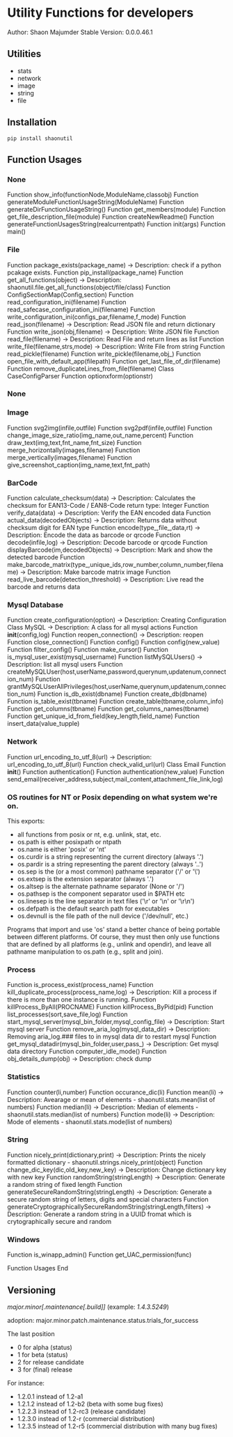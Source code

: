 # Utility Functions for developers
Author: Shaon Majumder
Stable Version: 0.0.0.46.1

## Utilities
- stats
- network
- image
- string
- file

## Installation
	pip install shaonutil

## Function Usages

### None
Function show_info(functionNode,ModuleName,classobj)
Function generateModuleFunctionUsageString(ModuleName)
Function generateDirFunctionUsageString()
Function get_members(module)
Function get_file_description_file(module)
Function createNewReadme()
Function generateFunctionUsagesString(realcurrentpath)
Function init(args)
Function main()
### File
Function package_exists(package_name) -> Description: check if a python pcakage exists.
Function pip_install(package_name)
Function get_all_functions(object) -> Description: shaonutil.file.get_all_functions(object/file/class)
Function ConfigSectionMap(Config,section)
Function read_configuration_ini(filename)
Function read_safecase_configuration_ini(filename)
Function write_configuration_ini(configs_par,filename,f_mode)
Function read_json(filename) -> Description: Read JSON file and return dictionary
Function write_json(obj,filename) -> Description: Write JSON file
Function read_file(filename) -> Description: Read File and return lines as list
Function write_file(filename,strs,mode) -> Description: Write File from string
Function read_pickle(filename)
Function write_pickle(filename,obj_)
Function open_file_with_default_app(filepath)
Function get_last_file_of_dir(filename)
Function remove_duplicateLines_from_file(filename)
Class CaseConfigParser
    Function optionxform(optionstr)
### None
### Image
Function svg2img(infile,outfile)
Function svg2pdf(infile,outfile)
Function change_image_size_ratio(img_name,out_name,percent)
Function draw_text(img,text,fnt_name,fnt_size)
Function merge_horizontally(images,filename)
Function merge_vertically(images,filename)
Function give_screenshot_caption(img_name,text,fnt_path)
### BarCode
Function calculate_checksum(data) -> Description: Calculates the checksum for EAN13-Code / EAN8-Code return type: Integer
Function verify_data(data) -> Description: Verify the EAN encoded data
Function actual_data(decodedObjects) -> Description: Returns data without checksum digit for EAN type
Function encode(type_,file_,data,rt) -> Description: Encode the data as barcode or qrcode
Function decode(infile,log) -> Description: Decode barcode or qrcode
Function displayBarcode(im,decodedObjects) -> Description: Mark and show the detected barcode
Function make_barcode_matrix(type_,unique_ids,row_number,column_number,filename) -> Description: Make barcode matrix image
Function read_live_barcode(detection_threshold) -> Description: Live read the barcode and returns data
### Mysql Database
Function create_configuration(option) -> Description: Creating Configuration
Class MySQL -> Description: A class for all mysql actions
    Function __init__(config,log)
    Function reopen_connection() -> Description: reopen
    Function close_connection()
    Function config()
    Function config(new_value)
    Function filter_config()
    Function make_cursor()
    Function is_mysql_user_exist(mysql_username)
    Function listMySQLUsers() -> Description: list all mysql users
    Function createMySQLUser(host,userName,password,querynum,updatenum,connection_num)
    Function grantMySQLUserAllPrivileges(host,userName,querynum,updatenum,connection_num)
    Function is_db_exist(dbname)
    Function create_db(dbname)
    Function is_table_exist(tbname)
    Function create_table(tbname,column_info)
    Function get_columns(tbname)
    Function get_columns_names(tbname)
    Function get_unique_id_from_field(key_length,field_name)
    Function insert_data(value_tupple)
### Network
Function url_encoding_to_utf_8(url) -> Description: url_encoding_to_utf_8(url)
Function check_valid_url(url)
Class Email
    Function __init__()
    Function authentication()
    Function authentication(new_value)
    Function send_email(receiver_address,subject,mail_content,attachment_file_link,log)
### OS routines for NT or Posix depending on what system we're on.

This exports:
  - all functions from posix or nt, e.g. unlink, stat, etc.
  - os.path is either posixpath or ntpath
  - os.name is either 'posix' or 'nt'
  - os.curdir is a string representing the current directory (always '.')
  - os.pardir is a string representing the parent directory (always '..')
  - os.sep is the (or a most common) pathname separator ('/' or '\\')
  - os.extsep is the extension separator (always '.')
  - os.altsep is the alternate pathname separator (None or '/')
  - os.pathsep is the component separator used in $PATH etc
  - os.linesep is the line separator in text files ('\r' or '\n' or '\r\n')
  - os.defpath is the default search path for executables
  - os.devnull is the file path of the null device ('/dev/null', etc.)

Programs that import and use 'os' stand a better chance of being
portable between different platforms.  Of course, they must then
only use functions that are defined by all platforms (e.g., unlink
and opendir), and leave all pathname manipulation to os.path
(e.g., split and join).

### Process
Function is_process_exist(process_name)
Function kill_duplicate_process(process_name,log) -> Description: Kill a process if there is more than one instance is running.
Function killProcess_ByAll(PROCNAME)
Function killProcess_ByPid(pid)
Function list_processes(sort,save_file,log)
Function start_mysql_server(mysql_bin_folder,mysql_config_file) -> Description: Start mysql server
Function remove_aria_log(mysql_data_dir) -> Description: Removing aria_log.### files to in mysql data dir to restart mysql
Function get_mysql_datadir(mysql_bin_folder,user,pass_) -> Description: Get mysql data directory
Function computer_idle_mode()
Function obj_details_dump(obj) -> Description: check dump
### Statistics
Function counter(li,number)
Function occurance_dic(li)
Function mean(li) -> Description: Avearage or mean of elements - shaonutil.stats.mean(list of numbers)
Function median(li) -> Description: Median of elements - shaonutil.stats.median(list of numbers)
Function mode(li) -> Description: Mode of elements - shaonutil.stats.mode(list of numbers)
### String
Function nicely_print(dictionary,print) -> Description: Prints the nicely formatted dictionary - shaonutil.strings.nicely_print(object)
Function change_dic_key(dic,old_key,new_key) -> Description: Change dictionary key with new key
Function randomString(stringLength) -> Description: Generate a random string of fixed length 
Function generateSecureRandomString(stringLength) -> Description: Generate a secure random string of letters, digits and special characters 
Function generateCryptographicallySecureRandomString(stringLength,filters) -> Description: Generate a random string in a UUID fromat which is crytographically secure and random
### Windows
Function is_winapp_admin()
Function get_UAC_permission(func)


Function Usages End

## Versioning

 *major.minor[.maintenance[.build]]* (example: *1.4.3.5249*) 

adoption: major.minor.patch.maintenance.status.trials_for_success

The last position 

- 0 for alpha (status)
- 1 for beta (status)
- 2 for release candidate
- 3 for (final) release

For instance: 

- 1.2.0.1 instead of 1.2-a1
- 1.2.1.2 instead of 1.2-b2 (beta with some bug fixes)
- 1.2.2.3 instead of 1.2-rc3 (release candidate)
- 1.2.3.0 instead of 1.2-r (commercial distribution)
- 1.2.3.5 instead of 1.2-r5 (commercial distribution with many bug fixes)